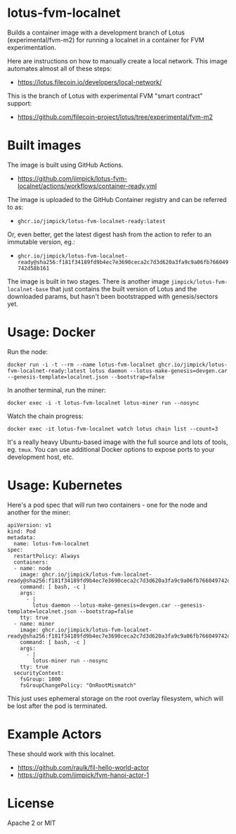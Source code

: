 lotus-fvm-localnet
===

Builds a container image with a development branch of Lotus (experimental/fvm-m2)
for running a localnet in a container for FVM experimentation.

Here are instructions on how to manually create a local network. This image
automates almost all of these steps:

* https://lotus.filecoin.io/developers/local-network/

This is the branch of Lotus with experimental FVM "smart contract" support:

* https://github.com/filecoin-project/lotus/tree/experimental/fvm-m2

# Built images

The image is built using GitHub Actions. 

* https://github.com/jimpick/lotus-fvm-localnet/actions/workflows/container-ready.yml

The image is uploaded to the GitHub Container registry and can be referred to as:

* `ghcr.io/jimpick/lotus-fvm-localnet-ready:latest`

Or, even better, get the latest digest hash from the action to refer to an immutable
version, eg.:

* `ghcr.io/jimpick/lotus-fvm-localnet-ready@sha256:f181f34189fd9b4ec7e3690ceca2c7d3d620a3fa9c9a06fb766049742d58b161`

The image is built in two stages. There is another image `jimpick/lotus-fvm-localnet-base`
that just contains the built version of Lotus and the downloaded params, but hasn't
been bootstrapped with genesis/sectors yet.

# Usage: Docker

Run the node:

```
docker run -i -t --rm --name lotus-fvm-localnet ghcr.io/jimpick/lotus-fvm-localnet-ready:latest lotus daemon --lotus-make-genesis=devgen.car --genesis-template=localnet.json --bootstrap=false
```

In another terminal, run the miner:

```
docker exec -i -t lotus-fvm-localnet lotus-miner run --nosync
```

Watch the chain progress:

```
docker exec -it lotus-fvm-localnet watch lotus chain list --count=3
```

It's a really heavy Ubuntu-based image with the full source and lots of tools, eg. `tmux`. You can use additional Docker
options to expose ports to your development host, etc.

# Usage: Kubernetes

Here's a pod spec that will run two containers - one for the node and another for the miner:

```
apiVersion: v1
kind: Pod
metadata:
  name: lotus-fvm-localnet
spec:
  restartPolicy: Always
  containers:
  - name: node
    image: ghcr.io/jimpick/lotus-fvm-localnet-ready@sha256:f181f34189fd9b4ec7e3690ceca2c7d3d620a3fa9c9a06fb766049742d58b161
    command: [ bash, -c ]
    args:
      - |
        lotus daemon --lotus-make-genesis=devgen.car --genesis-template=localnet.json --bootstrap=false
    tty: true
  - name: miner
    image: ghcr.io/jimpick/lotus-fvm-localnet-ready@sha256:f181f34189fd9b4ec7e3690ceca2c7d3d620a3fa9c9a06fb766049742d58b161
    command: [ bash, -c ]
    args:
      - |
        lotus-miner run --nosync
    tty: true
  securityContext:
    fsGroup: 1000
    fsGroupChangePolicy: "OnRootMismatch"
```

This just uses ephemeral storage on the root overlay filesystem, which will be lost after
the pod is terminated.

# Example Actors

These should work with this localnet.

* https://github.com/raulk/fil-hello-world-actor
* https://github.com/jimpick/fvm-hanoi-actor-1


# License

Apache 2 or MIT

